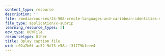 ```yaml
---
content_type: resource
description: ''
file: /media/courses/24-908-creole-languages-and-caribbean-identities-spring-2017/c02a7b6fac529d73e58af31779b1eee4_Mbz648H3IEw.srt
file_type: application/x-subrip
learning_resource_types: []
ocw_type: OCWFile
resourcetype: Other
title: 3play caption file
uid: c02a7b6f-ac52-9d73-e58a-f31779b1eee4
---
```

